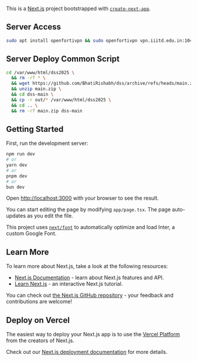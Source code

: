This is a [Next.js](https://nextjs.org/) project bootstrapped with [`create-next-app`](https://github.com/vercel/next.js/tree/canary/packages/create-next-app).


## Server Access
```bash
sudo apt install openfortivpn && sudo openfortivpn vpn.iiitd.edu.in:10443 --username=siddhant22496 && ssh siddhant22496@iiitd.edu.in@192.168.3.70

```

## Server Deploy Common Script
```bash
cd /var/www/html/dss2025 \
  && rm -rf * \
  && wget https://github.com/BhatiRishabh/dss/archive/refs/heads/main.zip \
  && unzip main.zip \
  && cd dss-main \
  && cp -r out/* /var/www/html/dss2025 \
  && cd .. \
  && rm -rf main.zip dss-main
```
## Getting Started

First, run the development server:


```bash
npm run dev
# or
yarn dev
# or
pnpm dev
# or
bun dev
```

Open [http://localhost:3000](http://localhost:3000) with your browser to see the result.

You can start editing the page by modifying `app/page.tsx`. The page auto-updates as you edit the file.

This project uses [`next/font`](https://nextjs.org/docs/basic-features/font-optimization) to automatically optimize and load Inter, a custom Google Font.

## Learn More

To learn more about Next.js, take a look at the following resources:

- [Next.js Documentation](https://nextjs.org/docs) - learn about Next.js features and API.
- [Learn Next.js](https://nextjs.org/learn) - an interactive Next.js tutorial.

You can check out [the Next.js GitHub repository](https://github.com/vercel/next.js/) - your feedback and contributions are welcome!

## Deploy on Vercel

The easiest way to deploy your Next.js app is to use the [Vercel Platform](https://vercel.com/new?utm_medium=default-template&filter=next.js&utm_source=create-next-app&utm_campaign=create-next-app-readme) from the creators of Next.js.

Check out our [Next.js deployment documentation](https://nextjs.org/docs/deployment) for more details.
